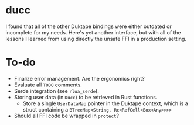 # ducc

I found that all of the other Duktape bindings were either outdated or
incomplete for my needs. Here's yet another interface, but with all of the
lessons I learned from using directly the unsafe FFI in a production setting.

# To-do

* Finalize error management. Are the ergonomics right?
* Evaluate all `TODO` comments.
* Serde integration (see `rlua_serde`).
* Storing user data (in `Ducc`) to be retrieved in Rust functions.
  * Store a single `UserDataMap` pointer in the Duktape context, which is a
    struct containing a `BTreeMap<String, Rc<RefCell<Box<Any>>>>`
* Should all FFI code be wrapped in `protect`?
